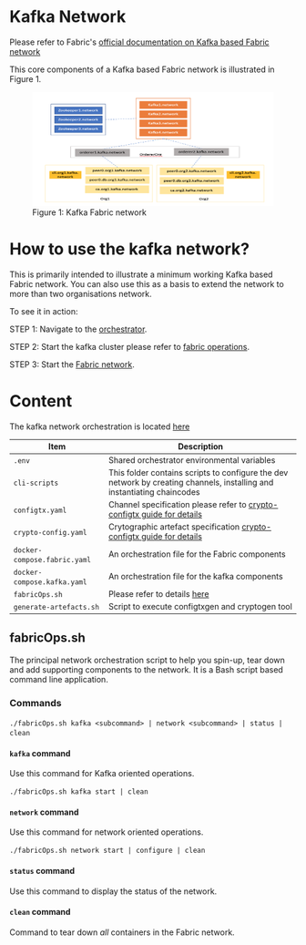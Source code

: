 # Kafka Network

Please refer to Fabric's [official documentation on Kafka based Fabric network](https://hyperledger-fabric.readthedocs.io/en/release-1.4/kafka.html)

This core components of a Kafka based Fabric network is illustrated in Figure 1.

<figure>
    <img src="./images/kafka.arch.png" height="200" width="700"/>
    <figcaption>Figure 1: Kafka Fabric network</figcaption>
</figure>

# How to use the kafka network?

This is primarily intended to illustrate a minimum working Kafka based Fabric network. You can also use this as a basis to extend the network to more than two organisations network.

To see it in action:

STEP 1: Navigate to the [orchestrator](../networks/kafka).

STEP 2: Start the kafka cluster please refer to [fabric operations](#fabricOps).

STEP 3: Start the [Fabric network](#fabricOps).

# Content

The kafka network orchestration is located [here](../networks/kafka)

| Item | Description |
| --- | --- |
| `.env` | Shared orchestrator environmental variables |
| `cli-scripts` | This folder contains scripts to configure the dev network by creating channels, installing and instantiating chaincodes |
| `configtx.yaml` | Channel specification please refer to [crypto-configtx guide for details](./crypto-configtx.md)  |
| `crypto-config.yaml` | Crytographic artefact specification [crypto-configtx guide for details](./crypto-configtx.md) |
| `docker-compose.fabric.yaml` | An orchestration file for the Fabric components |
| `docker-compose.kafka.yaml` | An orchestration file for the kafka components |
| `fabricOps.sh` | Please refer to details [here](#fabricOps) |
| `generate-artefacts.sh` | Script to execute configtxgen and cryptogen tool |

## <a name="fabricOps">fabricOps.sh</a>

The principal network orchestration script to help you spin-up, tear down and add supporting components to the network. It is a Bash script based command line application.

### Commands

`./fabricOps.sh kafka <subcommand> | network <subcommand> | status | clean`

#### `kafka` command

Use this command for Kafka oriented operations.

`./fabricOps.sh kafka start | clean`


#### `network` command

Use this command for network oriented operations.

`./fabricOps.sh network start | configure | clean`

#### `status` command

Use this command to display the status of the network.

#### `clean` command

Command to tear down *all* containers in the Fabric network.
